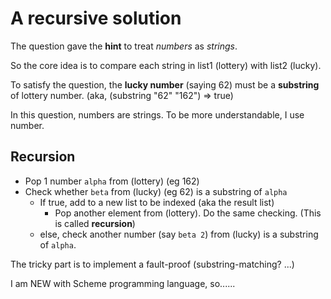 # A recursive solution #
The question gave the **hint** to treat *numbers* as *strings*.

So the core idea is to compare each string in list1 (lottery) with
list2 (lucky).

To satisfy the question, the **lucky number** (saying 62) must be a
**substring** of lottery number. (aka, (substring "62" "162") => true)

In this question, numbers are strings. To be more understandable, I
use number.

## Recursion ##
* Pop 1 number `alpha` from (lottery) (eg 162)
* Check whether `beta` from (lucky) (eg 62) is a substring of `alpha`
    * If true, add to a new list to be indexed (aka the result list)
        * Pop another element from (lottery). Do the same
          checking. (This is called **recursion**)
    * else, check another number (say `beta 2`) from (lucky) is a
      substring of `alpha`. 


The tricky part is to implement a fault-proof (substring-matching?
...)

I am NEW with Scheme programming language, so......



